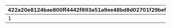 |422a20e8124bae800ff4442f893a51a9ee48bd8d02701f29befd493b6b440c3b|fbd61585c44ab13a7d0a0793172066008160a4b15ef1c1e26ea197d67379c94a|a57df276a5ecb2add3327e84079c95af6e6d376f876002ecea495cee4a5c1c1c|5e15f01262f63220d0ca6d40cb2b6ad9d2dd1cc57613355c95ae7f79b45a7c6e|ed1cf9f741c2c6b83c384d360f06492d6e17e3adddb919ccdeec308d34ab5250|3ec64e06646b7a57fd4b1669eca9e1b6ee52e4832f6ae12b41c940ce8dbef719|656725eb9b2885023833e4056262c80de314af8fed447c92603caa7cb1214309|55e90ce91593662d651bcd68dc9d8e03b5fd5d8cd89aa46e563c3115b5b6252f|7469588fc876de892650cc83b31785616efef1d3c9e6b1b968557a5d2efe88cf|bcca29fc175f7e2f2c4916b44e6848b57a951bf1f17e26b2ff0573d08e231019|
| --- | --- | --- | --- | --- | --- | --- | --- | --- | --- |
|1|600|500|1|30|109101|109001|2|1|60|